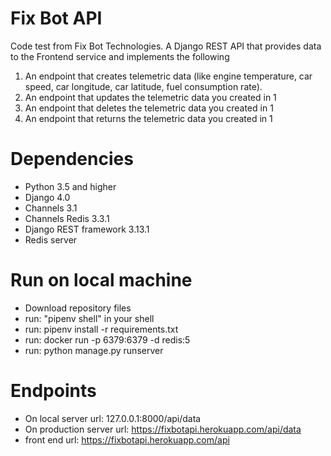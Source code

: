 # Fix Bot API
Code test from Fix Bot Technologies.
A Django REST API that provides data to the Frontend service and implements the following

1. An endpoint that creates telemetric data (like engine temperature, car speed, car longitude, car latitude, fuel consumption rate).
2. An endpoint that updates the telemetric data you created in 1
3. An endpoint that deletes the telemetric data you created in 1
4. An endpoint that returns the telemetric data you created in 1

# Dependencies
* Python 3.5 and higher
* Django 4.0 
* Channels 3.1
* Channels Redis 3.3.1
* Django REST framework 3.13.1
* Redis server 

# Run on local machine
* Download repository files
* run: "pipenv shell" in your shell
* run: pipenv install -r requirements.txt
* run: docker run -p 6379:6379 -d redis:5
* run: python manage.py runserver

# Endpoints
* On local server url: 127.0.0.1:8000/api/data
* On production server url: https://fixbotapi.herokuapp.com/api/data
* front end url: https://fixbotapi.herokuapp.com/api
